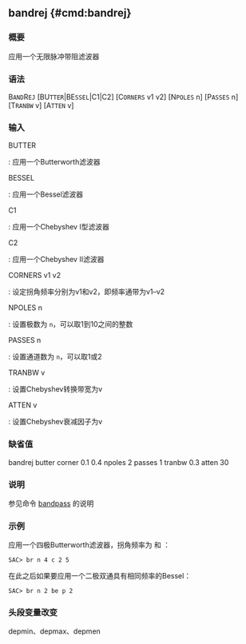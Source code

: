 ## bandrej {#cmd:bandrej}

### 概要

应用一个无限脉冲带阻滤波器

### 语法

B`AND`R`EJ` \[BU`TTER`|BE`SSEL`|C1|C2\] \[C`ORNERS` v1 v2\] \[N`POLES`
n\] \[P`ASSES` n\] \[T`RANBW` v\] \[A`TTEN` v\]

### 输入

BUTTER

:   应用一个Butterworth滤波器

BESSEL

:   应用一个Bessel滤波器

C1

:   应用一个Chebyshev I型滤波器

C2

:   应用一个Chebyshev II滤波器

CORNERS v1 v2

:   设定拐角频率分别为v1和v2，即频率通带为v1–v2

NPOLES n

:   设置极数为 `n`，可以取1到10之间的整数

PASSES n

:   设置通道数为 `n`，可以取1或2

TRANBW v

:   设置Chebyshev转换带宽为v

ATTEN v

:   设置Chebyshev衰减因子为v

### 缺省值

bandrej butter corner 0.1 0.4 npoles 2 passes 1 tranbw 0.3 atten 30

### 说明

参见命令 [bandpass](/commands/bandpass.md) 的说明

### 示例

应用一个四极Butterworth滤波器，拐角频率为 和 ：

``` {.bash}
SAC> br n 4 c 2 5
```

在此之后如果要应用一个二极双通具有相同频率的Bessel：

``` {.bash}
SAC> br n 2 be p 2
```

### 头段变量改变

depmin、depmax、depmen
